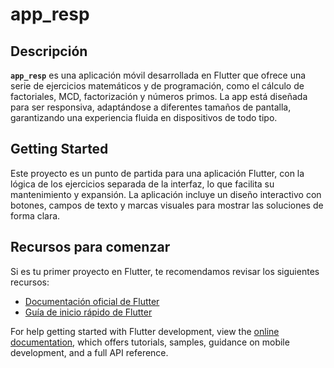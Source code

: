 # app_resp

## Descripción

**`app_resp`** es una aplicación móvil desarrollada en Flutter que ofrece una serie de ejercicios matemáticos y de programación, como el cálculo de factoriales, MCD, factorización y números primos. La app está diseñada para ser responsiva, adaptándose a diferentes tamaños de pantalla, garantizando una experiencia fluida en dispositivos de todo tipo.

## Getting Started

Este proyecto es un punto de partida para una aplicación Flutter, con la lógica de los ejercicios separada de la interfaz, lo que facilita su mantenimiento y expansión. La aplicación incluye un diseño interactivo con botones, campos de texto y marcas visuales para mostrar las soluciones de forma clara.

## Recursos para comenzar

Si es tu primer proyecto en Flutter, te recomendamos revisar los siguientes recursos:
- [Documentación oficial de Flutter](https://flutter.dev/docs)
- [Guía de inicio rápido de Flutter](https://flutter.dev/docs/get-started)



For help getting started with Flutter development, view the
[online documentation](https://docs.flutter.dev/), which offers tutorials,
samples, guidance on mobile development, and a full API reference.
